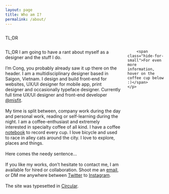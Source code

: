 ```yaml
---
layout: page
title: Who am I?
permalink: /about/
---
```


<div class="medium-1 medium-offset-2 columns text-right hide-for-small">
    <p class="font-book fs16 lh200 primary-color uppercase">TL;DR</p>
</div>
<div class="small-12 medium-7 large-6 columns left">
    <p class="font-book fs16 lh200 secondary-color">
        <span class="show-for-small primary-color">TL;DR </span><span class="font-book-italic">I am going to have a rant about myself as a designer and the stuff I do.</span>
        <br/><br/>
        I’m Cong, you probably already saw it up there on the header. I am a multidisciplinary designer based in Saigon, Vietnam. I design and build front-end for websites, UX/UI designer for mobile app, print designer and occasionally typeface designer. Currently full time UX/UI designer and front-end developer <a class="primary-color" href="http://misfit.com" target="_blank">@misfit</a>.
        <br/><br/>
        My time is split between, company work during the day and personal work, reading or self-learning during the night. I am a coffee-enthusiast and extremely interested in specialty coffee of all kind. I have a coffee <a class="primary-color" href="javascript:void(0)" target="_blank">notebook</a> to record every cup. I love bicycle and used to race in alley cats around the city. I love to explore, places and things.
        <br/><br/>
        Here comes the needy sentence…
        <br/><br/>
        If you like my works, don’t hesitate to contact me, I am available for hired or collaboration. Shoot me an <a class="primary-color" href="mailto:me@congphamdesign.com" target="_blank">email</a>, or DM me anywhere between <a class="primary-color" href="https://twitter.com/congphammm" target="_blank">Twitter</a> to <a class="primary-color" href="https://instagram.com/congphammm" target="_blank">Instagram</a>.
        <br/><br/>
        The site was typesetted in <a class="primary-color" href="http://lineto.com/The+Fonts/Font+Categories/Text+Fonts/Circular/">Circular</a>.

        <span class="hide-for-small">For even more information, hover on the coffee cup below :)</span>
    </p>
</div>

<script>
	$(document).ready(function(){
		$('#home').removeClass('active');
		$('#about').addClass('active');
	});
</script>
